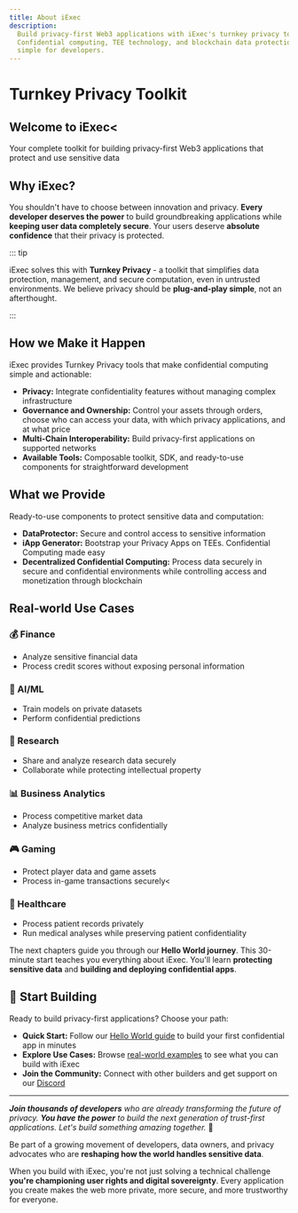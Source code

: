 ```yaml
---
title: About iExec
description:
  Build privacy-first Web3 applications with iExec's turnkey privacy toolkit.
  Confidential computing, TEE technology, and blockchain data protection made
  simple for developers.
---
```


<script setup>
import Banner from '../components/Banner.vue'
import Container from '../components/Container.vue'
import CardWithoutBorder from '../components/CardWithoutBorder.vue'
import CardGrid from '../components/CardGrid.vue'
</script>

# Turnkey Privacy Toolkit

<Banner>

## Welcome to iExec<

Your complete toolkit for building privacy-first Web3 applications that protect
and use sensitive data

</Banner>

## Why iExec?

You shouldn't have to choose between innovation and privacy. **Every developer
deserves the power** to build groundbreaking applications while **keeping user
data completely secure**. Your users deserve **absolute confidence** that their
privacy is protected.

::: tip <i></i>

iExec solves this with **Turnkey Privacy** - a toolkit that simplifies data
protection, management, and secure computation, even in untrusted environments.
We believe privacy should be **plug-and-play simple**, not an afterthought.

:::

## How we Make it Happen

iExec provides Turnkey Privacy tools that make confidential computing simple and
actionable:

- **Privacy:** Integrate confidentiality features without managing complex
  infrastructure
- **Governance and Ownership:** Control your assets through orders, choose who
  can access your data, with which privacy applications, and at what price
- **Multi-Chain Interoperability:** Build privacy-first applications on
  supported networks
- **Available Tools:** Composable toolkit, SDK, and ready-to-use components for
  straightforward development

## What we Provide

Ready-to-use components to protect sensitive data and computation:

- **DataProtector:** Secure and control access to sensitive information
- **iApp Generator:** Bootstrap your Privacy Apps on TEEs. Confidential
  Computing made easy
- **Decentralized Confidential Computing:** Process data securely in secure and
  confidential environments while controlling access and monetization through
  blockchain

## Real-world Use Cases

<CardGrid>
<CardWithoutBorder>
    
### 💰 Finance

- Analyze sensitive financial data
- Process credit scores without exposing personal information

</CardWithoutBorder>

<CardWithoutBorder>
  
### 🤖 AI/ML

- Train models on private datasets
- Perform confidential predictions

</CardWithoutBorder>

<CardWithoutBorder>
  
### 🔬 Research

- Share and analyze research data securely
- Collaborate while protecting intellectual property

</CardWithoutBorder>

<CardWithoutBorder>

### 📊 Business Analytics

- Process competitive market data
- Analyze business metrics confidentially

</CardWithoutBorder>

<CardWithoutBorder>

### 🎮 Gaming

- Protect player data and game assets
- Process in-game transactions securely<

</CardWithoutBorder>

<CardWithoutBorder>

### 🏥 Healthcare

- Process patient records privately
- Run medical analyses while preserving patient confidentiality

</CardWithoutBorder>
</CardGrid>

<Container variant="success">

The next chapters guide you through our **Hello World journey**. This 30-minute
start teaches you everything about iExec. You'll learn **protecting sensitive
data** and **building and deploying confidential apps**.

</Container>

## 🚀 Start Building

Ready to build privacy-first applications? Choose your path:

- **Quick Start:** Follow our [Hello World guide](/get-started/helloWorld) to
  build your first confidential app in minutes
- **Explore Use Cases:** Browse [real-world examples](/get-started/use-cases) to
  see what you can build with iExec
- **Join the Community:** Connect with other builders and get support on our
  [Discord](https://discord.gg/9h25DQFSCU)

---

_**Join thousands of developers** who are already transforming the future of
privacy. **You have the power** to build the next generation of trust-first
applications. Let's build something amazing together._ 🚀

<Container variant="success" title="🏆 Join the iExec Community">

Be part of a growing movement of developers, data owners, and privacy advocates
who are **reshaping how the world handles sensitive data**.

When you build with iExec, you're not just solving a technical challenge
**you're championing user rights and digital sovereignty**. Every application
you create makes the web more private, more secure, and more trustworthy for
everyone.

</Container>
